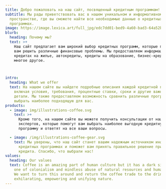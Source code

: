 ```yaml
---
title: Добро пожаловать на наш сайт, посвященный кредитным программам!
subtitle: Мы рады приветствовать вас в нашем уникальном и информативном
  пространстве, где вы сможете найти все необходимые данные о кредитных
  программах.
image: https://image.lexica.art/full_jpg/edc7dd01-bed9-4a60-bad3-64a52bd3334d
blurb:
  heading: Почему мы?
  text: >+
    Наш сайт предлагает вам широкий выбор кредитных программ, которые помогут
    вам решить различные финансовые проблемы. Мы предоставляем информацию о
    кредитах на жилье, автокредиты, кредиты на образование, бизнес-кредиты и
    многое другое.



intro:
  heading: What we offer
  text: На нашем сайте вы найдете подробные описания каждой кредитной программы,
    включая условия, требования, процентные ставки, сроки и другие важные
    детали. Мы также предоставляем возможность сравнить различные программы и
    выбрать наиболее подходящую для вас.
products:
  - image: img/illustrations-coffee.svg
    text: >+
      Кроме того, на нашем сайте вы можете получить консультации от наших
      экспертов, которые помогут вам выбрать наиболее выгодную кредитную
      программу и ответят на все ваши вопросы.

  - image: /img/illustrations-coffee-gear.svg
    text: Мы уверены, что наш сайт станет вашим надежным источником информации о
      кредитных программах и поможет вам принять правильное решение при выборе
      кредита. Спасибо, что выбрали нас!
values:
  heading: Our values
  text: Coffee is an amazing part of human culture but it has a dark side too –
    one of colonialism and mindless abuse of natural resources and human lives.
    We want to turn this around and return the coffee trade to the drink’s
    exhilarating, empowering and unifying nature.
---
```


